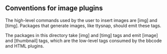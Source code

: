 ## Conventions for image plugins

The high-level commands used by the user to insert images are [img] and [timg]. Packages that generate images, like ttysnap, should emit these tags.

The packages in this directory take [img] and [timg] tags and emit [image] and [thumbnail] tags, which are the low-level tags consumed by the bbcode and HTML plugins.

